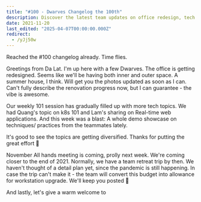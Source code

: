```yaml
---
title: "#100 - Dwarves Changelog the 100th"
description: Discover the latest team updates on office redesign, tech sessions covering k8s and real-time web apps, and plans for the November all-hands meeting.
date: 2021-11-20
last_edited: "2025-04-07T00:00:00.000Z"
redirect:
  - /yJj50w
---
```


Reached the #100 changelog already. Time flies.

Greetings from Da Lat. I'm up here with a few Dwarves. The office is getting redesigned. Seems like we'll be having both inner and outer space. A summer house, I think. Will get you the photos updated as soon as I can. Can't fully describe the renovation progress now, but I can guarantee - the vibe is awesome.

Our weekly 101 session has gradually filled up with more tech topics. We had Quang's topic on k8s 101 and Lam's sharing on Real-time web applications. And this week was a blast: A whole demo showcase on techniques/ practices from the teammates lately.

It's good to see the topics are getting diversified. Thanks for putting the great effort 👾

November All hands meeting is coming, prolly next week. We're coming closer to the end of 2021. Normally, we have a team retreat trip by then. We haven't thought of a detail plan yet, since the pandemic is still happening. In case the trip can't make it - the team will convert this budget into allowance for workstation upgrade. We'll keep you posted 🤙

And lastly, let's give a warm welcome to
